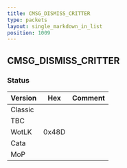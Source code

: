 ```yaml
---
title: CMSG_DISMISS_CRITTER
type: packets
layout: single_markdown_in_list
position: 1009
---
```


## CMSG_DISMISS_CRITTER

### Status

Version    | Hex        | Comment
---------- | ---------- | ----------
Classic    |            |
TBC        |            |
WotLK      | 0x48D      |
Cata       |            |
MoP        |            |
